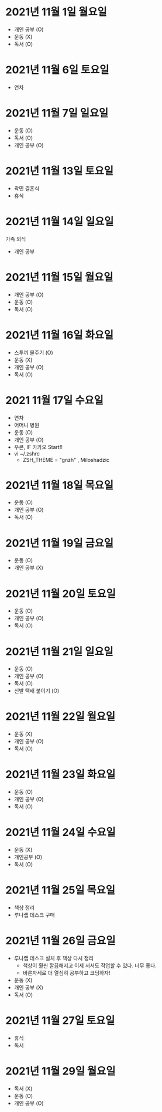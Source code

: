 # 2021년 11월 1일 월요일 - 개인 공부 (O)- 운동 (X)- 독서 (O)# 2021년 11월 6일 토요일- 연차# 2021년 11월 7일 일요일- 운동 (O)- 독서 (O)- 개인 공부 (O)# 2021년 11월 13일 토요일 - 곽민 결혼식 - 휴식 # 2021년 11월 14일 일요일  가족 외식 - 개인 공부 # 2021년 11월 15일 월요일 - 개인 공부 (O)- 운동 (O)- 독서 (O)# 2021년 11월 16일 화요일 - 스투끼 물주기 (O)- 운동 (X)- 개인 공부 (O) - 독서 (O)# 2021 11월 17일 수요일 - 연차- 어머니 병원 - 운동 (O)- 개인 공부 (O)- 우콘, IF 카카오 Start!!- vi ~/.zshrc   - ZSH_THEME = "gnzh" , Miloshadzic# 2021년 11월 18일 목요일- 운동 (O)- 개인 공부 (O)- 독서 (O)# 2021년 11월 19일 금요일- 운동 (O)- 개인 공부 (X)# 2021년 11월 20일 토요일 - 운동 (O)- 개인 공부 (O)- 독서 (O)# 2021년 11월 21일 일요일 - 운동 (O)- 개인 공부 (O)- 독서 (O)- 신발 택배 붙이기 (O) # 2021년 11월 22일 월요일 - 운동 (X)- 개인 공부 (O)- 독서 (O)# 2021년 11월 23일 화요일 - 운동 (O)- 개인 공부 (O)- 독서 (O)# 2021년 11월 24일 수요일 - 운동 (X)- 개인공부 (O)- 독서 (O)# 2021년 11월 25일 목요일 - 책상 정리 - 루나랩 데스크 구매 # 2021년 11월 26일 금요일 - 루나랩 데스크 설치 후 책상 다시 정리   - 책상이 훨씬 깔끔해지고 이제 서서도 작업할 수 있다. 너무 좋다.  - 바른자세로 더 열심히 공부하고 코딩하자!- 운동 (X)- 개인 공부 (X)- 독서 (O)# 2021년 11월 27일 토요일 - 휴식 - 독서# 2021년 11월 29일 월요일 - 독서 (X)- 운동 (O)- 개인 공부 (O)